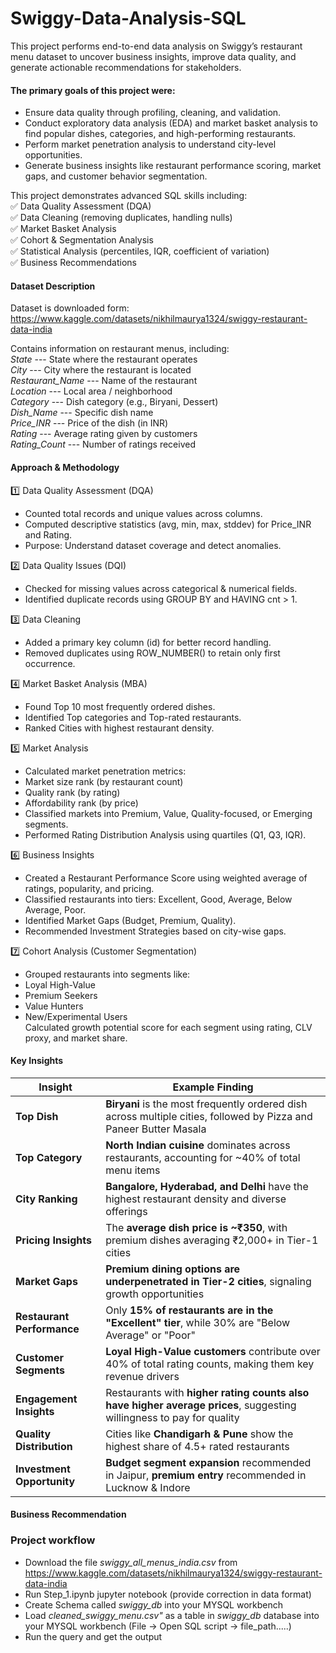 # Swiggy-Data-Analysis-SQL

This project performs end-to-end data analysis on Swiggy’s restaurant menu dataset to uncover business insights, improve data quality, and generate actionable recommendations for stakeholders.

#### The primary goals of this project were:

- Ensure data quality through profiling, cleaning, and validation.
- Conduct exploratory data analysis (EDA) and market basket analysis to find popular dishes, categories, and high-performing restaurants.
- Perform market penetration analysis to understand city-level opportunities.
- Generate business insights like restaurant performance scoring, market gaps, and customer behavior segmentation.

This project demonstrates advanced SQL skills including:  
✅ Data Quality Assessment (DQA)  
✅ Data Cleaning (removing duplicates, handling nulls)  
✅ Market Basket Analysis  
✅ Cohort & Segmentation Analysis  
✅ Statistical Analysis (percentiles, IQR, coefficient of variation)  
✅ Business Recommendations  

#### Dataset Description
Dataset is downloaded form:    https://www.kaggle.com/datasets/nikhilmaurya1324/swiggy-restaurant-data-india 

Contains information on restaurant menus, including:  
*State*	  ---            State where the restaurant operates   
*City*	  ---            City where the restaurant is located  
*Restaurant_Name*	 ---   Name of the restaurant  
*Location*	  ---        Local area / neighborhood  
*Category*	  ---        Dish category (e.g., Biryani, Dessert)  
*Dish_Name*	  ---        Specific dish name  
*Price_INR*	  ---        Price of the dish (in INR)  
*Rating*	    ---        Average rating given by customers  
*Rating_Count* ---	      Number of ratings received  

#### Approach & Methodology
1️⃣ Data Quality Assessment (DQA)  
- Counted total records and unique values across columns.  
- Computed descriptive statistics (avg, min, max, stddev) for Price_INR and Rating.  
- Purpose: Understand dataset coverage and detect anomalies.  

2️⃣ Data Quality Issues (DQI)  
- Checked for missing values across categorical & numerical fields.
- Identified duplicate records using GROUP BY and HAVING cnt > 1.  

3️⃣ Data Cleaning  
- Added a primary key column (id) for better record handling.
- Removed duplicates using ROW_NUMBER() to retain only first occurrence.  

4️⃣ Market Basket Analysis (MBA)  
- Found Top 10 most frequently ordered dishes.
- Identified Top categories and Top-rated restaurants.
- Ranked Cities with highest restaurant density.  

5️⃣ Market Analysis  
- Calculated market penetration metrics:
- Market size rank (by restaurant count)
- Quality rank (by rating)
- Affordability rank (by price)
- Classified markets into Premium, Value, Quality-focused, or Emerging segments.
- Performed Rating Distribution Analysis using quartiles (Q1, Q3, IQR).  

6️⃣ Business Insights  
- Created a Restaurant Performance Score using weighted average of ratings, popularity, and pricing.
- Classified restaurants into tiers: Excellent, Good, Average, Below Average, Poor.
- Identified Market Gaps (Budget, Premium, Quality).
- Recommended Investment Strategies based on city-wise gaps.  

7️⃣ Cohort Analysis (Customer Segmentation)  
- Grouped restaurants into segments like:  
- Loyal High-Value
- Premium Seekers
- Value Hunters
- New/Experimental Users  
Calculated growth potential score for each segment using rating, CLV proxy, and market share.

#### Key Insights  
| Insight                    | Example Finding                                                                                                      |
| -------------------------- | -------------------------------------------------------------------------------------------------------------------- |
| **Top Dish**               | **Biryani** is the most frequently ordered dish across multiple cities, followed by Pizza and Paneer Butter Masala   |
| **Top Category**           | **North Indian cuisine** dominates across restaurants, accounting for \~40% of total menu items                      |
| **City Ranking**           | **Bangalore, Hyderabad, and Delhi** have the highest restaurant density and diverse offerings                        |
| **Pricing Insights**       | The **average dish price is \~₹350**, with premium dishes averaging ₹2,000+ in Tier-1 cities                         |
| **Market Gaps**            | **Premium dining options are underpenetrated in Tier-2 cities**, signaling growth opportunities                      |
| **Restaurant Performance** | Only **15% of restaurants are in the "Excellent" tier**, while 30% are "Below Average" or "Poor"                     |
| **Customer Segments**      | **Loyal High-Value customers** contribute over 40% of total rating counts, making them key revenue drivers           |
| **Engagement Insights**    | Restaurants with **higher rating counts also have higher average prices**, suggesting willingness to pay for quality |
| **Quality Distribution**   | Cities like **Chandigarh & Pune** show the highest share of 4.5+ rated restaurants                                   |
| **Investment Opportunity** | **Budget segment expansion** recommended in Jaipur, **premium entry** recommended in Lucknow & Indore                |





#### Business Recommendation










      
### Project workflow  
- Download the file   *swiggy_all_menus_india.csv*   from   https://www.kaggle.com/datasets/nikhilmaurya1324/swiggy-restaurant-data-india
- Run Step_1.ipynb jupyter notebook (provide correction in data format)
- Create Schema called  *swiggy_db* into your MYSQL workbench
- Load *cleaned_swiggy_menu.csv"*  as a table in *swiggy_db*  database into your MYSQL workbench (File -> Open SQL script -> file_path.....)
- Run the query and get the output
